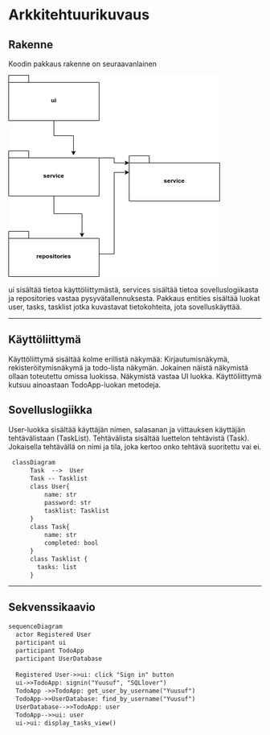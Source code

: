 # **Arkkitehtuurikuvaus**

## **Rakenne**
Koodin pakkaus rakenne on seuraavanlainen

![Kuva](./Kuvat/ohte_kaavio.png) 

ui sisältää tietoa käyttöliittymästä, services sisältää  tietoa sovelluslogiikasta ja repositories vastaa pysyvätallennuksesta. Pakkaus entities sisältää luokat user, tasks, tasklist jotka kuvastavat tietokohteita, jota sovelluskäyttää.
****
## **Käyttöliittymä**
Käyttöliittymä sisältää kolme erillistä näkymää: Kirjautumisnäkymä, rekisteröitymisnäkymä ja todo-lista näkymän. Jokainen näistä näkymistä ollaan toteutettu omissa luokissa. Näkymistä vastaa UI luokka. Käyttöliittymä kutsuu ainoastaan TodoApp-luokan metodeja.







## **Sovelluslogiikka**

User-luokka sisältää käyttäjän nimen, salasanan ja viittauksen käyttäjän tehtävälistaan (TaskList). Tehtävälista sisältää luettelon tehtävistä (Task). Jokaisella tehtävällä on nimi ja tila, joka kertoo onko tehtävä suoritettu vai ei.
```mermaid
 classDiagram
      Task  -->  User
      Task -- Tasklist
      class User{
          name: str
          password: str
          tasklist: Tasklist
      }
      class Task{
          name: str
          completed: bool
      }
      class Tasklist {
        tasks: list
      }
```


****
## **Sekvenssikaavio**

```mermaid
sequenceDiagram
  actor Registered User
  participant ui
  participant TodoApp
  participant UserDatabase

  Registered User->>ui: click "Sign in" button
  ui->>TodoApp: signin("Yuusuf", "SQLlover")
  TodoApp ->>TodoApp: get_user_by_username("Yuusuf")
  TodoApp->>UserDatabase: find_by_username("Yuusuf")
  UserDatabase-->>TodoApp: user
  TodoApp-->>ui: user
  ui->ui: display_tasks_view()
```
